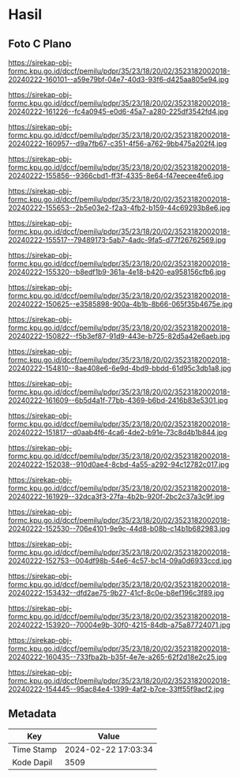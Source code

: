 # Hasil

## Foto C Plano

https://sirekap-obj-formc.kpu.go.id/dccf/pemilu/pdpr/35/23/18/20/02/3523182002018-20240222-160101--a59e79bf-04e7-40d3-93f6-d425aa805e94.jpg

https://sirekap-obj-formc.kpu.go.id/dccf/pemilu/pdpr/35/23/18/20/02/3523182002018-20240222-161226--fc4a0945-e0d6-45a7-a280-225df3542fd4.jpg

https://sirekap-obj-formc.kpu.go.id/dccf/pemilu/pdpr/35/23/18/20/02/3523182002018-20240222-160957--d9a7fb67-c351-4f56-a762-9bb475a202f4.jpg

https://sirekap-obj-formc.kpu.go.id/dccf/pemilu/pdpr/35/23/18/20/02/3523182002018-20240222-155856--9366cbd1-ff3f-4335-8e64-f47eecee4fe6.jpg

https://sirekap-obj-formc.kpu.go.id/dccf/pemilu/pdpr/35/23/18/20/02/3523182002018-20240222-155653--2b5e03e2-f2a3-4fb2-b159-44c69293b8e6.jpg

https://sirekap-obj-formc.kpu.go.id/dccf/pemilu/pdpr/35/23/18/20/02/3523182002018-20240222-155517--79489173-5ab7-4adc-9fa5-d77f26762569.jpg

https://sirekap-obj-formc.kpu.go.id/dccf/pemilu/pdpr/35/23/18/20/02/3523182002018-20240222-155320--b8edf1b9-361a-4e18-b420-ea958156cfb6.jpg

https://sirekap-obj-formc.kpu.go.id/dccf/pemilu/pdpr/35/23/18/20/02/3523182002018-20240222-150625--e3585898-900a-4b1b-8b66-065f35b4675e.jpg

https://sirekap-obj-formc.kpu.go.id/dccf/pemilu/pdpr/35/23/18/20/02/3523182002018-20240222-150822--f5b3ef87-91d9-443e-b725-82d5a42e6aeb.jpg

https://sirekap-obj-formc.kpu.go.id/dccf/pemilu/pdpr/35/23/18/20/02/3523182002018-20240222-154810--8ae408e6-6e9d-4bd9-bbdd-61d95c3db1a8.jpg

https://sirekap-obj-formc.kpu.go.id/dccf/pemilu/pdpr/35/23/18/20/02/3523182002018-20240222-161609--6b5d4a1f-77bb-4369-b6bd-2416b83e5301.jpg

https://sirekap-obj-formc.kpu.go.id/dccf/pemilu/pdpr/35/23/18/20/02/3523182002018-20240222-151817--d0aab4f6-4ca6-4de2-b91e-73c8d4b1b844.jpg

https://sirekap-obj-formc.kpu.go.id/dccf/pemilu/pdpr/35/23/18/20/02/3523182002018-20240222-152038--910d0ae4-8cbd-4a55-a292-94c12782c017.jpg

https://sirekap-obj-formc.kpu.go.id/dccf/pemilu/pdpr/35/23/18/20/02/3523182002018-20240222-161929--32dca3f3-27fa-4b2b-920f-2bc2c37a3c9f.jpg

https://sirekap-obj-formc.kpu.go.id/dccf/pemilu/pdpr/35/23/18/20/02/3523182002018-20240222-152530--706e4101-9e9c-44d8-b08b-c14b1b682983.jpg

https://sirekap-obj-formc.kpu.go.id/dccf/pemilu/pdpr/35/23/18/20/02/3523182002018-20240222-152753--004df98b-54e6-4c57-bc14-09a0d6933ccd.jpg

https://sirekap-obj-formc.kpu.go.id/dccf/pemilu/pdpr/35/23/18/20/02/3523182002018-20240222-153432--dfd2ae75-9b27-41cf-8c0e-b8ef196c3f89.jpg

https://sirekap-obj-formc.kpu.go.id/dccf/pemilu/pdpr/35/23/18/20/02/3523182002018-20240222-153920--70004e9b-30f0-4215-84db-a75a87724071.jpg

https://sirekap-obj-formc.kpu.go.id/dccf/pemilu/pdpr/35/23/18/20/02/3523182002018-20240222-160435--733fba2b-b35f-4e7e-a265-62f2d18e2c25.jpg

https://sirekap-obj-formc.kpu.go.id/dccf/pemilu/pdpr/35/23/18/20/02/3523182002018-20240222-154445--95ac84e4-1399-4af2-b7ce-33ff55f9acf2.jpg


## Metadata

| Key        | Value               |
| ---------- | ------------------- |
| Time Stamp | 2024-02-22 17:03:34 |
| Kode Dapil | 3509                |



